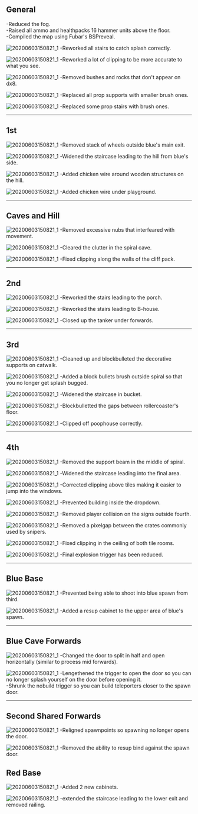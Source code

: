 ## General

-Reduced the fog.\
-Raised all ammo and healthpacks 16 hammer units above the floor.\
-Compiled the map using Fubar's BSPreveal.

![20200603150821_1](https://i.imgur.com/3oESK6f.png)
-Reworked all stairs to catch splash correctly.


![20200603150821_1](https://i.imgur.com/GFhXyz4.png)
-Reworked a lot of clipping to be more accurate to what you see.


![20200603150821_1](https://i.imgur.com/GYIlsBx.png)
-Removed bushes and rocks that don't appear on dx8.


![20200603150821_1](https://i.imgur.com/xrj0e3b.png)
-Replaced all prop supports with smaller brush ones.


![20200603150821_1](https://i.imgur.com/DHLm0hW.png)
-Replaced some prop stairs with brush ones.

***
## 1st

![20200603150821_1](https://i.imgur.com/NvQucVo.png)
-Removed stack of wheels outside blue's main exit.


![20200603150821_1](https://i.imgur.com/ghZvYlU.png)
-Widened the staircase leading to the hill from blue's side.


![20200603150821_1](https://i.imgur.com/J0V1MWu.png)
-Added chicken wire around wooden structures on the hill.


![20200603150821_1](https://i.imgur.com/eLoUC2J.png)
-Added chicken wire under playground.
***

## Caves and Hill

![20200603150821_1](https://i.imgur.com/CDpGXoH.png)
-Removed excessive nubs that interfeared with movement.


![20200603150821_1](https://i.imgur.com/cjGs5Es.png)
-Cleared the clutter in the spiral cave.


![20200603150821_1](https://i.imgur.com/jWOn2A8.png)
-Fixed clipping along the walls of the cliff pack.
***

## 2nd

![20200603150821_1](https://i.imgur.com/DAukRHM.png)
-Reworked the stairs leading to the porch.


![20200603150821_1](https://i.imgur.com/4Rv61T2.png)
-Reworked the stairs leading to B-house.


![20200603150821_1](https://i.imgur.com/Pbb2LSj.png)
-Closed up the tanker under forwards.
***
## 3rd

![20200603150821_1](https://i.imgur.com/tA5oqJ9.png)
-Cleaned up and blockbulleted the decorative supports on catwalk.


![20200603150821_1](https://i.imgur.com/EwSGj27.png)
-Added a block bullets brush outside spiral so that you no longer get splash bugged.


![20200603150821_1](https://i.imgur.com/WTQX2Mz.png)
-Widened the staircase in bucket.


![20200603150821_1](https://i.imgur.com/XFivViT.png)
-Blockbulletted the gaps between rollercoaster's floor.


![20200603150821_1](https://i.imgur.com/8IsjSO3.png)
-Clipped off poophouse correctly.
***
## 4th

![20200603150821_1](https://i.imgur.com/pQR8Shc.png)
-Removed the support beam in the middle of spiral.


![20200603150821_1](https://i.imgur.com/cAHZaYQ.png)
-Widened the staircase leading into the final area.


![20200603150821_1](https://i.imgur.com/zVqA0GP.png)
-Corrected clipping above tiles making it easier to jump into the windows.


![20200603150821_1](https://i.imgur.com/VA3NZMY.png)
-Prevented building inside the dropdown.


![20200603150821_1](https://i.imgur.com/Kk6QgFZ.png)
-Removed player collision on the signs outside fourth.


![20200603150821_1](https://i.imgur.com/InjXPLq.png)
-Removed a pixelgap between the crates commonly used by snipers.


![20200603150821_1](https://i.imgur.com/hN8yxrl.png)
-Fixed clipping in the ceiling of both tile rooms.


![20200603150821_1](https://i.imgur.com/FCgxr41.png)
-Final explosion trigger has been reduced.
***
## Blue Base


![20200603150821_1](https://i.imgur.com/tEfoe9U.png)
-Prevented being able to shoot into blue spawn from third.


![20200603150821_1](https://i.imgur.com/uuDQHc7.png)
-Added a resup cabinet to the upper area of blue's spawn.
***
## Blue Cave Forwards


![20200603150821_1](https://i.imgur.com/V09vXZd.png)
-Changed the door to split in half and open horizontally (similar to process mid forwards).


![20200603150821_1](https://i.imgur.com/njkPN85.pngg)
-Lengethened the trigger to open the door so you can no longer splash yourself on the door before opening it.\
-Shrunk the nobuild trigger so you can build teleporters closer to the spawn door.
***
## Second Shared Forwards


![20200603150821_1](https://i.imgur.com/eCkLj4u.png)
-Religned spawnpoints so spawning no longer opens the door.


![20200603150821_1](https://i.imgur.com/N6oGww2.png)
-Removed the ability to resup bind against the spawn door.
## Red Base


![20200603150821_1](https://i.imgur.com/rde2Uhp.png)
-Added 2 new cabinets.


![20200603150821_1](https://i.imgur.com/4o31Q5J.png)
-extended the staircase leading to the lower exit and removed railing.


